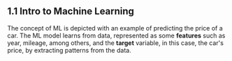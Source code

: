 ## 1.1 Intro to Machine Learning
The concept of ML is depicted with an example of predicting the price of a car. The ML model learns from data, represented as some **features** such as year, mileage, among others, and the **target** variable, in this case, the car's price, by extracting patterns from the data.